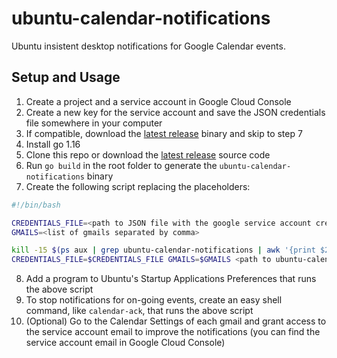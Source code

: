 # ubuntu-calendar-notifications

Ubuntu insistent desktop notifications for Google Calendar events.

## Setup and Usage

1. Create a project and a service account in Google Cloud Console
2. Create a new key for the service account and save the JSON credentials file somewhere in your computer
3. If compatible, download the [latest release](https://github.com/matheuscscp/ubuntu-calendar-notifications/releases/latest) binary and skip to step 7
4. Install go 1.16
5. Clone this repo or download the [latest release](https://github.com/matheuscscp/ubuntu-calendar-notifications/releases/latest) source code
6. Run `go build` in the root folder to generate the `ubuntu-calendar-notifications` binary
7. Create the following script replacing the placeholders:

```bash
#!/bin/bash

CREDENTIALS_FILE=<path to JSON file with the google service account credentials>
GMAILS=<list of gmails separated by comma>

kill -15 $(ps aux | grep ubuntu-calendar-notifications | awk '{print $2}') 2> /dev/null
CREDENTIALS_FILE=$CREDENTIALS_FILE GMAILS=$GMAILS <path to ubuntu-calendar-notifications binary> >> <path to log file> 2>&1 &
```
8. Add a program to Ubuntu's Startup Applications Preferences that runs the above script
9. To stop notifications for on-going events, create an easy shell command, like `calendar-ack`, that runs the above script
10. (Optional) Go to the Calendar Settings of each gmail and grant access to the service account email to improve the notifications (you can find the service account email in Google Cloud Console)
